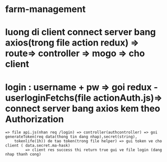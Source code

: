 # farm-management
# luong di client connect server bang axios(trong file action redux) => route=> controller => mogo => cho client 
# login : username + pw => goi redux - userloginFetchs(file actionAuth.js)=> connect server bang axios kem theo Authorization 
	=> file api.js(nhan req /login) => controller(authcontroller) => goi generateToken(req data(thong tin dang nhap),secret(string),
		tokenlife(1h)) de tao token(trong file helper) => gui token ve cho client ( data.secret.ma-hask)
			 => client res success thi return true gui ve file login (dang nhap thanh cong)
